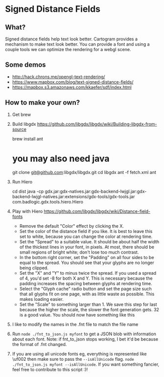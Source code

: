 Signed Distance Fields
====

What?
----

Signed distance fields help text look better. Cartogram provides a mechanism to make
text look better. You can provide a font and using a couple tools we can optimize
the rendering for a webgl scene.

## Some demos

- http://hack.chrons.me/opengl-text-rendering/
- https://www.mapbox.com/blog/text-signed-distance-fields/
- https://mapbox.s3.amazonaws.com/kkaefer/sdf/index.html

How to make your own?
----

1. Get brew

2. Build libgdx https://github.com/libgdx/libgdx/wiki/Building-libgdx-from-source

    brew install ant
    # you may also need java
    git clone git@github.com:libgdx/libgdx.git
    cd libgdx
    ant -f fetch.xml
    ant

3. Run Hiero

    cd dist
    java -cp gdx.jar:gdx-natives.jar:gdx-backend-lwjgl.jar:gdx-backend-lwjgl-natives.jar:extensions/gdx-tools/gdx-tools.jar com.badlogic.gdx.tools.hiero.Hiero

4. Play with Hiero https://github.com/libgdx/libgdx/wiki/Distance-field-fonts

    - Remove the default "Color" effect by clicking the X.
    - Set the color of the distance field if you like. It is best to leave this set to white, because you can change the color at rendering time.
    - Set the "Spread" to a suitable value. It should be about half the width of the thickest lines in your font, in pixels. At most, there should be small regions of bright white; don't lose too much contrast.
    - In the bottom right corner, set the "Padding" on all four sides to be equal to the spread. You should see that your glyphs are no longer being clipped.
    - Set the "X" and "Y" to minus twice the spread. If you used a spread of 4, you'd set -8 for both X and Y. This is necessary because the padding increases the spacing between glyphs at rendering time.
    - Select the "Glyph cache" radio button and set the page size such that all glyphs fit on one page, with as little waste as possible. This makes loading easier.
    - Set the "Scale" to something larger than 1. We save this step for last because the higher the scale, the slower the font generation gets. 32 is a good value. You should now have something like this

5. I like to modify the names in the .fnt file to match the file name

6. Run `node ./fnt_to_json.js myfont` to get a JSON blob with information about each font. Note: if fnt_to_json stops working, I bet it'd be because the format of .fnt changed.

7. If you are using all unicode fonts eg, everything is represented like \uf002 then make sure to pass the `--isAllUnicode` flag. `node ./fnt_to_json.js myfont --isAllUnicode`. If you want something fancier, feel free to contribute to this script :)!
